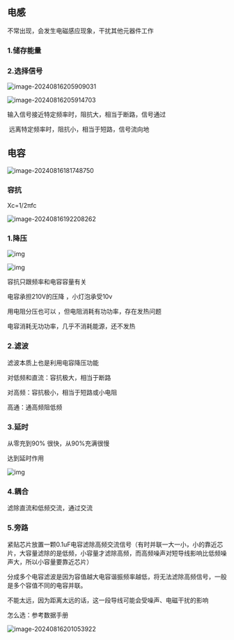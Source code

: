 ## 电感

不常出现，会发生电磁感应现象，干扰其他元器件工作

### 1.储存能量

### 2.选择信号

![image-20240816205909031](C:\Users\Administrator\AppData\Roaming\Typora\typora-user-images\image-20240816205909031.png)

![image-20240816205914703](C:\Users\Administrator\AppData\Roaming\Typora\typora-user-images\image-20240816205914703.png)

输入信号接近特定频率时，阻抗大，相当于断路，信号通过

​		远离特定频率时，阻抗小，相当于短路，信号流向地

## 电容

![image-20240816181748750](C:\Users\Administrator\AppData\Roaming\Typora\typora-user-images\image-20240816181748750.png)



### 容抗

Xc=1/2πfc

![image-20240816192208262](C:\Users\Administrator\AppData\Roaming\Typora\typora-user-images\image-20240816192208262.png)

### 1.降压

![img](https://i0.hdslb.com/bfs/note/945d6bd9dd8ac894ea2041575063570391ddc2f1.jpg@640w_!web-note.webp)

![img](https://i0.hdslb.com/bfs/note/01591c636ea9c81da74593598fea6e4f708c7b22.jpg@640w_!web-note.webp)

容抗只跟频率和电容容量有关 

电容承担210V的压降 ，小灯泡承受10v

用电阻分压也可以 ，但电阻消耗有功功率，存在发热问题 

电容消耗无功功率，几乎不消耗能源，还不发热 

### 2.滤波

滤波本质上也是利用电容降压功能

对低频和直流：容抗极大，相当于断路

对高频：容抗极小，相当于短路或小电阻

高通：通高频阻低频

### 3.延时

从零充到90% 很快，从90%充满很慢

达到延时作用

![img](https://i0.hdslb.com/bfs/note/6baa9762881df3b8fde771db637b3a5f53e0d434.jpg@640w_!web-note.webp)

### 4.耦合

滤除直流和低频交流，通过交流

### 5.旁路

紧贴芯片放置一颗0.1uF电容滤除高频交流信号（有时并联一大一小，小的靠近芯片，大容量滤除的是低频，小容量才滤除高频，而高频噪声对短导线影响比低频噪声大，所以小容量要靠近芯片）

分成多个电容滤波是因为容值越大电容谐振频率越低，将无法滤除高频信号，一般是多个容值不同的电容并联。

不能太远，因为距离太远的话，这一段导线可能会受噪声、电磁干扰的影响

怎么选：参考数据手册

![image-20240816201053922](C:\Users\Administrator\AppData\Roaming\Typora\typora-user-images\image-20240816201053922.png)
